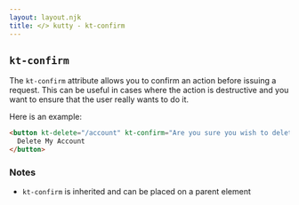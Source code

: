 ```yaml
---
layout: layout.njk
title: </> kutty - kt-confirm
---
```


## `kt-confirm`

The `kt-confirm` attribute allows you to confirm an action before issuing a request.  This can be useful
in cases where the action is destructive and you want to ensure that the user really wants to do it.

Here is an example:

```html
<button kt-delete="/account" kt-confirm="Are you sure you wish to delete your account?">
  Delete My Account
</button>
```

### Notes

* `kt-confirm` is inherited and can be placed on a parent element
